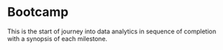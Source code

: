 # Bootcamp
This is the start of journey into data analytics in sequence of completion with a synopsis of each milestone.
